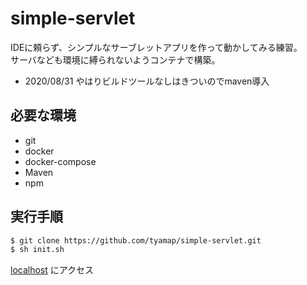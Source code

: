 # simple-servlet

IDEに頼らず、シンプルなサーブレットアプリを作って動かしてみる練習。  
サーバなども環境に縛られないようコンテナで構築。
- 2020/08/31
やはりビルドツールなしはきついのでmaven導入

## 必要な環境
- git
- docker
- docker-compose
- Maven
- npm
## 実行手順
```bash
$ git clone https://github.com/tyamap/simple-servlet.git
$ sh init.sh
```
[localhost](http://localhost) にアクセス